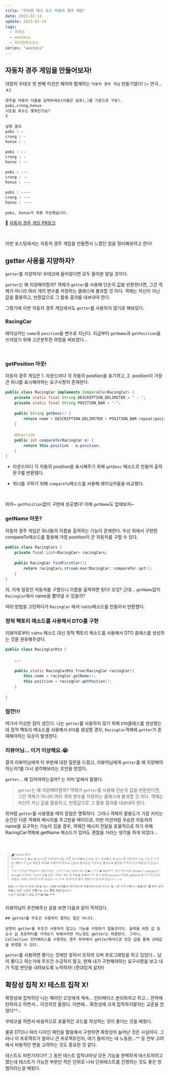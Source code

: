 ```yaml
---
title: "우아한 테크 코스 자동차 경주 게임"
date: 2023-02-14
update: 2023-02-14
tags:
  - 우테코
  - wooteco
  - 우아한테크코스
series: "wooteco"
---
```




## 자동차 경주 게임을 만들어보자!

대망의 우테코 첫 번째 미션은 페어와 함께하는 `자동차 경주 게임` 만들기였다! (+ 연극...ㅎ) <br/>

```
경주할 자동차 이름을 입력하세요(이름은 쉼표(,)를 기준으로 구분).
pobi,crong,honux
시도할 회수는 몇회인가요?
3

실행 결과
pobi : -
crong : -
honux : -

pobi : --
crong : -
honux : --

pobi : ---
crong : --
honux : ---

pobi : ----
crong : ---
honux : ----

pobi, honux가 최종 우승했습니다.

```

🚀 [자동차 경주 게임 PR링크](https://github.com/woowacourse/java-racingcar/pull/516)

<br/>

이번 포스팅에서는 자동차 경주 게임을 만들면서 느꼈던 점을 정리해보려고 한다!



## getter 사용을 지양하자? 

`getter`를 지양하자! 우테코에 들어왔다면 모두 들어본 말일 것이다. <br/>

 `getter`는 왜 지양해야할까? 객체가 `getter`를 사용해 단순히 값을 반환한다면, 그건 객체가 아니라 여러 개의 변수를 저장하는 클래스에 불과할 것 이다. 객체는 자신이 지닌 값을 활용하고, 반환값으로 그 활용 결과를 내보내야 한다. <br/>

그렇기에 이번 자동차 경주 게임에서도 `getter`를 사용하지 않기로 해보았다.<br/>



### RacingCar

레이싱카는 `name`과 `position`을 변수로 지닌다. 지금부터 `getName`과 `getPosition`을 쓰지않기 위해 고군분투한 여정을 써보겠다...

<br/>

### getPosition 아웃!

자동차 경주 게임은 1. 라운드마다 각 차들의 position을 표기하고, 2. position이 가장 큰 위너를 표시해야하는 요구사항이 존재한다. <br/>



``` java
public class RacingCar implements Comparable<RacingCar> {
    private static final String DESCRIPTION_DELIMITER = " : ";
    private static final String POSITION_BAR = "-";

    public String getDesc() {
        return name + DESCRIPTION_DELIMITER + POSITION_BAR.repeat(position);
    }
    
    @Override
    public int compareTo(RacingCar o) {
        return this.position - o.position;
    }
}
```

* 라운드마다 각 차들의 position을 표시해주기 위해 `getDesc` 메소드르 만들어 출력 문구를 반환했다.

* 위너를 구하기 위해 `compareTo`메소드를 사용해 레이싱카들을 비교했다.

<br/>

와아~ `getPosition`없이 구현에 성공했다! 이제 `getName`도 없애보자~ 



### getName 아웃?

자동차 경주 게임은 위너들의 이름을 출력하는 기능이 존재한다. 우선 위에서 구현한 compareTo메소드를 활용해 가장 position이 큰 자동차를 구할 수 있다.

```java
public class RacingCars {
    private final List<RacingCar> racingCars;
    
    public RacingCar findFirstCar(){
        return racingCars.stream.max(RacingCar::compareTo).get();
    }
}
```



자, 이제 일등인 자동차를 구했으니 이름을 출력하면 된다! 오잉? 근데... `getName`없이 `RacingCar`에서 name을 뽑아낼 수 있을까?

여러 방법을 고민하다가 `RacingCar` 에서 `toDto`메소드를 만들어서 반환했다.



### 정적 팩토리 메소드를 사용해서 DTO를 구현

리뷰어로부터 `toDto` 메소드 대신 정적 팩토리 메소드를 사용해서 DTO 클래스를 생성하는 것을 권유해주셨다.

```java
public class RacingCarDto {
	
    ...
        
	public static RacingCarDto from(RacingCar racingCar){
        this.name = racingCar.getName();
        this.position = racingCar.getPostion();
    }

}
```



### 잠깐!!!

여기서 이상한 점이 생긴다. 나는 `getter`를 사용하지 않기 위해 `DTO`클래스를 생성했는데 정적 팩토리 메소드를 사용해서 `DTO`를 생성할 경우, `RacingCar`객체에 `getter`가 존재해야하는 모순이 발생한다.



### 리뷰어님... 이거 이상해요.😭

결국 리뷰어님에게 이 부분에 대한 질문을 드렸고, 리뷰어님에게 `getter`를 왜 지양해야하는지?를 다시 생각해보라는 조언을 받았다. <br/>

`getter`... 왜 있어야하는걸까? 는 이미 앞에서 말했다.

>  `getter`는 왜 지양해야할까? 객체가 `getter`를 사용해 단순히 값을 반환한다면, 그건 객체가 아니라 여러 개의 변수를 저장하는 클래스에 불과할 것 이다. 객체는 자신이 지닌 값을 활용하고, 반환값으로 그 활용 결과를 내보내야 한다. 

위처럼 `getter`를 사용했을 때의 장점은 명확하다. 그러나 객체의 활용도가 가장 커지는 순간은 다른 객체와 메시지를 주고받을 때이므로, 이번 미션처럼 우승한 자동차의 name을 요구하는 기능이 있을 경우, 객체간 메시지 전달을 효율적으로 하기 위해 RacingCar객체에 getName 메소드가 있어도 괜찮을 거라는 생각을 하게 되었다...

<br/>

![](./comment1.png)

리뷰어님이 추천해주신 글을 보면 다음과 같이 적혀있다.

```
## getter를 무조건 사용하지 말라는 말은 아니다.

당연히 getter를 무조건 사용하지 않고는 기능을 구현하기 힘들것이다. 출력을 위한 값 등 순수 값 프로퍼티를 가져오기 위해서라면 어느정도 getter는 허용된다. 그러나, Collection 인터페이스를 사용하는 경우 외부에서 getter메서드로 얻은 값을 통해 상태값을 변경할 수 있다.
```



`getter`를 사용하면 좋다는 것에만 꽂혀서 오히려 오버 프로그래밍을 하고 있었다... 남이 좋다고 하는거에 무조건 수긍하지 말고, 현재 내가 구현해야하는 요구사항을 보고 내가 직접 판단을 내려보도록 노력하자! (줏대있게 살자!)







## 확장성 집착 X! 테스트 집착 X!

확장성에 집착하던 나는 페어인 오잉에게 계속... 인터페이스 분리하자고 하고... 전략패턴하자고 하면서... 이것저것 졸랐다. 이번에... 확장성에 크게 집착하지말자는 교훈을 얻었다^^... <br/>

우테코를 하면서 비용적으로 효율적인 코드를 작성하는 것이 좋다는 것을 배웠다. <br/>

물론 DTO나 여러 디자인 패턴을 활용해서 구현하면 확장성이 늘어난 것은 사실이다. 그러나 이 프로젝트가 얼마나 큰 프로젝트인지, 여기 들어가는 내 노동량...^^ 등 전부 고려해서 비용적인 면을 고려하는 것도 중요한 것 같다. <br/>

테스트도 마찬가지다!!! 그 동안 테스트 집착녀마냥 모든 기능을 완벽하게 테스트하려고 했는데 테스트가 가능한 부분만 작은 단위로 나눠 단위테스트를 진행하는 것도 좋은 방법이라는걸 배웠다.

